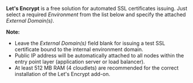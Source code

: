**Let's Encrypt** is a free solution for automated SSL certificates issuing. 
Just select a required *Environment* from the list below and specify the attached *External Domain(s)*.  

**Note:** 
* Leave the *External Domain(s)* field blank for issuing a test SSL certificate bound to the internal environment domain.
* Public IP address will be automatically attached to all nodes within the entry point layer (application server or load balancer).
* At least 512 MB RAM (4 cloudlets) are recommended for the correct installation of the Let's Encrypt add-on.
